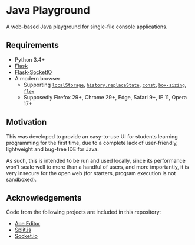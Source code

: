 # Java Playground

A web-based Java playground for single-file console applications.

## Requirements

- Python 3.4+
- [Flask](http://flask.pocoo.org/)
- [Flask-SocketIO](https://github.com/miguelgrinberg/Flask-SocketIO)
- A modern browser
  - Supporting [`localStorage`][], [`history.replaceState`][], [`const`][], [`box-sizing`][], [`flex`][]
  - Supposedly Firefox 29+, Chrome 29+, Edge, Safari 9+, IE 11, Opera 17+

[`localStorage`]: https://caniuse.com/#feat=const
[`history.replaceState`]: https://caniuse.com/#feat=history
[`const`]: https://caniuse.com/#feat=const
[`box-sizing`]: https://caniuse.com/#feat=css3-boxsizing
[`flex`]: https://caniuse.com/#feat=flexbox

## Motivation

This was developed to provide an easy-to-use UI for students learning programming for the first time, due to a complete lack of user-friendly, lightweight and bug-free IDE for Java.

As such, this is intended to be run and used locally, since its performance won't scale well to more than a handful of users, and more importantly, it is very insecure for the open web (for starters, program execution is not sandboxed).

## Acknowledgements

Code from the following projects are included in this repository:

- [Ace Editor](https://ace.c9.io/)
- [Split.js](http://nathancahill.github.io/Split.js/)
- [Socket.io](https://socket.io/)

